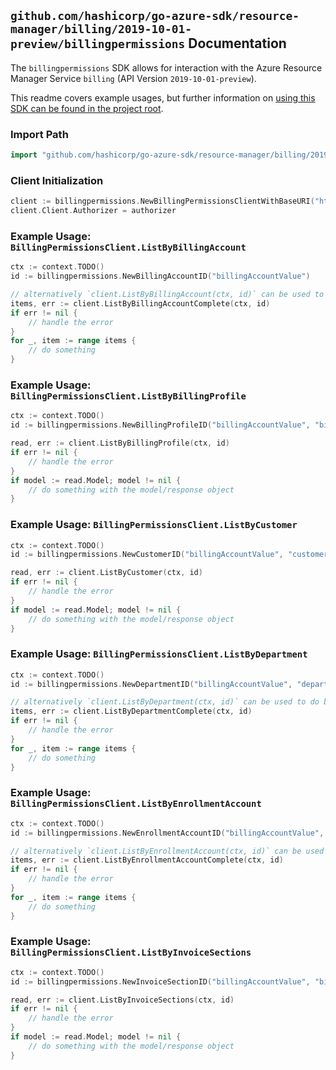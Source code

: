 
## `github.com/hashicorp/go-azure-sdk/resource-manager/billing/2019-10-01-preview/billingpermissions` Documentation

The `billingpermissions` SDK allows for interaction with the Azure Resource Manager Service `billing` (API Version `2019-10-01-preview`).

This readme covers example usages, but further information on [using this SDK can be found in the project root](https://github.com/hashicorp/go-azure-sdk/tree/main/docs).

### Import Path

```go
import "github.com/hashicorp/go-azure-sdk/resource-manager/billing/2019-10-01-preview/billingpermissions"
```


### Client Initialization

```go
client := billingpermissions.NewBillingPermissionsClientWithBaseURI("https://management.azure.com")
client.Client.Authorizer = authorizer
```


### Example Usage: `BillingPermissionsClient.ListByBillingAccount`

```go
ctx := context.TODO()
id := billingpermissions.NewBillingAccountID("billingAccountValue")

// alternatively `client.ListByBillingAccount(ctx, id)` can be used to do batched pagination
items, err := client.ListByBillingAccountComplete(ctx, id)
if err != nil {
	// handle the error
}
for _, item := range items {
	// do something
}
```


### Example Usage: `BillingPermissionsClient.ListByBillingProfile`

```go
ctx := context.TODO()
id := billingpermissions.NewBillingProfileID("billingAccountValue", "billingProfileValue")

read, err := client.ListByBillingProfile(ctx, id)
if err != nil {
	// handle the error
}
if model := read.Model; model != nil {
	// do something with the model/response object
}
```


### Example Usage: `BillingPermissionsClient.ListByCustomer`

```go
ctx := context.TODO()
id := billingpermissions.NewCustomerID("billingAccountValue", "customerValue")

read, err := client.ListByCustomer(ctx, id)
if err != nil {
	// handle the error
}
if model := read.Model; model != nil {
	// do something with the model/response object
}
```


### Example Usage: `BillingPermissionsClient.ListByDepartment`

```go
ctx := context.TODO()
id := billingpermissions.NewDepartmentID("billingAccountValue", "departmentValue")

// alternatively `client.ListByDepartment(ctx, id)` can be used to do batched pagination
items, err := client.ListByDepartmentComplete(ctx, id)
if err != nil {
	// handle the error
}
for _, item := range items {
	// do something
}
```


### Example Usage: `BillingPermissionsClient.ListByEnrollmentAccount`

```go
ctx := context.TODO()
id := billingpermissions.NewEnrollmentAccountID("billingAccountValue", "enrollmentAccountValue")

// alternatively `client.ListByEnrollmentAccount(ctx, id)` can be used to do batched pagination
items, err := client.ListByEnrollmentAccountComplete(ctx, id)
if err != nil {
	// handle the error
}
for _, item := range items {
	// do something
}
```


### Example Usage: `BillingPermissionsClient.ListByInvoiceSections`

```go
ctx := context.TODO()
id := billingpermissions.NewInvoiceSectionID("billingAccountValue", "billingProfileValue", "invoiceSectionValue")

read, err := client.ListByInvoiceSections(ctx, id)
if err != nil {
	// handle the error
}
if model := read.Model; model != nil {
	// do something with the model/response object
}
```
